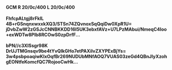 #### GCM R 20/0c/400 L 20/0c/400
**FhfcpALtgj8rFklL**<br/>**4B+rGSnqnxwxxkXQ3/STSn74ZQvnoxSqQqiDw0XpR1U=**<br/>**jDvbZwW2zGSJcCNNBKKDD16I5UK3ebxfAVz+U7LPzMAbui/NmeqC4Ioo+exWDTw8Plb8RCOwS0zpDrfF...**<br/><br/>
**bPN//c3XlSsgr98K**<br/>**DrUJTMGnsqv9be4tYvQIkGHo7etPAXiIvZXYPExBjYs=**<br/>**3w4psbpoaqiwKlxOqfBr269NUDUbMNfAOQ7VUAS03zeGd4QBnJIyXzohgEONtfeKomcfQC7RojooCwHk...**